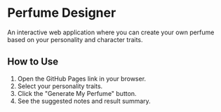 # Perfume Designer

An interactive web application where you can create your own perfume based on your personality and character traits.

## How to Use
1. Open the GitHub Pages link in your browser.
2. Select your personality traits.
3. Click the "Generate My Perfume" button.
4. See the suggested notes and result summary.
